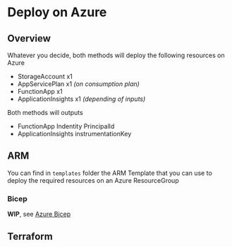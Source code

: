 # Deploy on Azure
## Overview
Whatever you decide, both methods will deploy the following resources on Azure
* StorageAccount x1
* AppServicePlan x1 *(on consumption plan)*
* FunctionApp x1
* ApplicationInsights x1 *(depending of inputs)*

Both methods will outputs
* FunctionApp Indentity PrincipalId
* ApplicationInsights instrumentationKey
## ARM
You can find in `templates` folder the ARM Template that you can use to deploy the required resources on an Azure ResourceGroup
### Bicep
**WIP**, see [Azure Bicep](https://github.com/azure/bicep)
## Terraform
